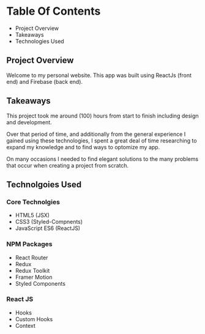 # Table Of Contents

* Project Overview
* Takeaways
* Technologies Used

## Project Overview

Welcome to my personal website. This app was built using ReactJs (front end) and Firebase (back end).

## Takeaways

This project took me around (100) hours from start to finish including design and development.

Over that period of time, and additionally from the general experience I gained using these technologies,
I spent a great deal of time researching to expand my knowledge and to find ways to optomize my app. 

On many occasions I needed to find elegant solutions to the many problems that occur when creating a project from scratch.

## Technolgoies Used

### Core Technolgies

* HTML5 (JSX)
* CSS3 (Styled-Compnents)
* JavaScript ES6 (ReactJS)

### NPM Packages

* React Router
* Redux
* Redux Toolkit
* Framer Motion
* Styled Components

### React JS

* Hooks
* Custom Hooks
* Context
